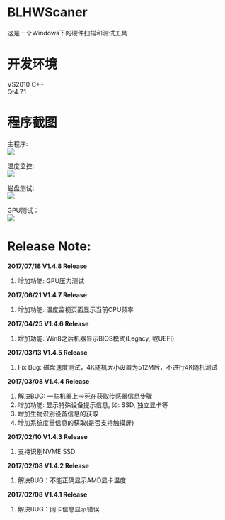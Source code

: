 # BLHWScaner
这是一个Windows下的硬件扫描和测试工具

# 开发环境 <br>
VS2010 C++ <br>
Qt4.7.1 <br>

# 程序截图 <br>
主程序: <br>
![](https://github.com/BurnellLiu/BLHWScaner/blob/master/ReadMeImg/main.PNG) <br>

温度监控: <br>
![](https://github.com/BurnellLiu/BLHWScaner/blob/master/ReadMeImg/temp.PNG) <br>

磁盘测试: <br>
![](https://github.com/BurnellLiu/BLHWScaner/blob/master/ReadMeImg/disktest.PNG) <br>

GPU测试： <br>
![](https://github.com/BurnellLiu/BLHWScaner/blob/master/ReadMeImg/gputest.PNG) <br>

# Release Note: <br>
**2017/07/18 V1.4.8 Release** <br>
1. 增加功能: GPU压力测试 <br>

**2017/06/21 V1.4.7 Release** <br>
1. 增加功能: 温度监视页面显示当前CPU频率 <br>

**2017/04/25 V1.4.6 Release** <br>
1. 增加功能: Win8之后机器显示BIOS模式(Legacy, 或UEFI) <br>

**2017/03/13 V1.4.5 Release** <br>
1. Fix Bug: 磁盘速度测试，4K随机大小设置为512M后，不进行4K随机测试 <br>

**2017/03/08 V1.4.4 Release** <br>
1. 解决BUG: 一些机器上卡死在获取传感器信息步骤 <br>
2. 增加功能: 显示特殊设备提示信息, 如: SSD, 独立显卡等 <br>
3. 增加生物识别设备信息的获取 <br>
4. 增加系统度量信息的获取(是否支持触摸屏) <br>

**2017/02/10 V1.4.3 Release** <br>
1. 支持识别NVME SSD <br>

**2017/02/08 V1.4.2 Release** <br>
1. 解决BUG：不能正确显示AMD显卡温度 <br>

**2017/02/08 V1.4.1 Release** <br>
1. 解决BUG：网卡信息显示错误 <br>

